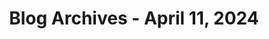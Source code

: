 ---
layout: category
title: "Blog Archives - April 11, 2024" 
category: "year-2024"
lang: en
permalink: '/category/2024/04/11'
path: '/category/2024/04/11'
pagination:
    enabled: true
    category: ["year-2024", "month-04", "day-11"]
    permalink: /page/:num/
    locale: en
---